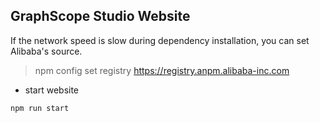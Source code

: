 ## GraphScope Studio Website

If the network speed is slow during dependency installation, you can set Alibaba's source.

> npm config set registry https://registry.anpm.alibaba-inc.com

- start website

```
npm run start
```
